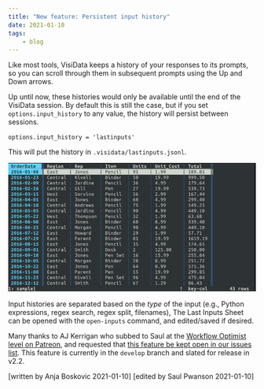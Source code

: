 ```yaml
---
title: "New feature: Persistent input history"
date: 2021-01-10
tags:
	- blog
---
```

Like most tools, VisiData keeps a history of your responses to its prompts, so you can scroll through them in subsequent prompts using the Up and Down arrows.

Up until now, these histories would only be available until the end of the VisiData session.
By default this is still the case, but if you set `options.input_history` to any value, the history will persist between sessions.

~~~
options.input_history = 'lastinputs'
~~~

This will put the history in `.visidata/lastinputs.jsonl`.

![input-history](/blog/assets/2021-input-history.gif)

Input histories are separated based on the *type* of the input (e.g., Python expressions, regex search, regex split, filenames),
The Last Inputs Sheet can be opened with the `open-inputs` command, and edited/saved if desired.

Many thanks to AJ Kerrigan who subbed to Saul at the [Workflow Optimist level on Patreon](https://www.patreon.com/saulpw), and requested that [this feature be kept open in our issues list](https://github.com/saulpw/visidata/issues/468).
This feature is currently in the `develop` branch and slated for release in v2.2.

[written by Anja Boskovic 2021-01-10]
[edited by Saul Pwanson 2021-01-10]
